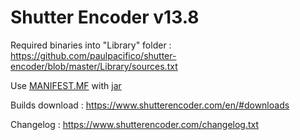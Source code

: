 # Shutter Encoder v13.8

Required binaries into "Library" folder : https://github.com/paulpacifico/shutter-encoder/blob/master/Library/sources.txt

Use [MANIFEST.MF](../master/MANIFEST.MF) with [jar](../master/Shutter.jar)

Builds download : https://www.shutterencoder.com/en/#downloads

Changelog : https://www.shutterencoder.com/changelog.txt
